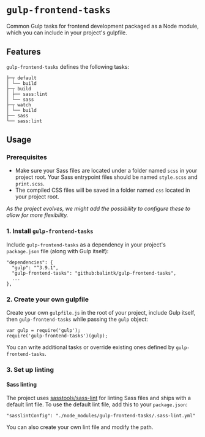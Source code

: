 # `gulp-frontend-tasks`

Common Gulp tasks for frontend development packaged as a Node module, which you can include in your project's gulpfile.

## Features

`gulp-frontend-tasks` defines the following tasks:

    ├─┬ default
    │ └── build
    ├─┬ build
    │ ├── sass:lint
    │ └── sass
    ├─┬ watch
    │ └── build
    ├── sass
    └── sass:lint

## Usage

### Prerequisites

* Make sure your Sass files are located under a folder named `scss` in your project root. Your Sass entrypoint files should be named `style.scss` and `print.scss`.
* The compiled CSS files will be saved in a folder named `css` located in your project root.

*As the project evolves, we might add the possibility to configure these to allow for more flexibility.* 

### 1. Install `gulp-frontend-tasks`

Include `gulp-frontend-tasks` as a dependency in your project's `package.json` file (along with Gulp itself):

    "dependencies": {
      "gulp": "^3.9.1",
      "gulp-frontend-tasks": "github:balintk/gulp-frontend-tasks",
      ...
    },
    
### 2. Create your own gulpfile

Create your own `gulpfile.js` in the root of your project, include Gulp itself, then `gulp-frontend-tasks` while passing the `gulp` object:

    var gulp = require('gulp');
    require('gulp-frontend-tasks')(gulp);
    
You can write additional tasks or override existing ones defined by `gulp-frontend-tasks`. 

### 3. Set up linting

#### Sass linting

The project uses [sasstools/sass-lint](https://github.com/sasstools/sass-lint) for linting Sass files and ships with a default lint file. To use the default lint file, add this to your `package.json`:

    "sasslintConfig": "./node_modules/gulp-frontend-tasks/.sass-lint.yml"
    
You can also create your own lint file and modify the path.

